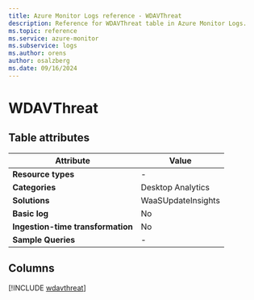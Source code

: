 ```yaml
---
title: Azure Monitor Logs reference - WDAVThreat
description: Reference for WDAVThreat table in Azure Monitor Logs.
ms.topic: reference
ms.service: azure-monitor
ms.subservice: logs
ms.author: orens
author: osalzberg
ms.date: 09/16/2024
---
```


# WDAVThreat




## Table attributes

|Attribute|Value|
|---|---|
|**Resource types**|-|
|**Categories**|Desktop Analytics|
|**Solutions**| WaaSUpdateInsights|
|**Basic log**|No|
|**Ingestion-time transformation**|No|
|**Sample Queries**|-|



## Columns
  
[!INCLUDE [wdavthreat](~/reusable-content/ce-skilling/azure/includes/azure-monitor/reference/tables/wdavthreat-include.md)]
